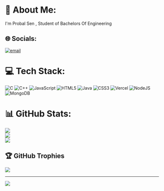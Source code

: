 # 💫 About Me:
I'm Probal Sen , Student of Bachelors Of Engineering


## 🌐 Socials:
[![email](https://img.shields.io/badge/Email-D14836?logo=gmail&logoColor=white)](mailto:9probalsen@gmail.com) 

# 💻 Tech Stack:
![C](https://img.shields.io/badge/c-%2300599C.svg?style=for-the-badge&logo=c&logoColor=white) ![C++](https://img.shields.io/badge/c++-%2300599C.svg?style=for-the-badge&logo=c%2B%2B&logoColor=white) ![JavaScript](https://img.shields.io/badge/javascript-%23323330.svg?style=for-the-badge&logo=javascript&logoColor=%23F7DF1E) ![HTML5](https://img.shields.io/badge/html5-%23E34F26.svg?style=for-the-badge&logo=html5&logoColor=white) ![Java](https://img.shields.io/badge/java-%23ED8B00.svg?style=for-the-badge&logo=openjdk&logoColor=white) ![CSS3](https://img.shields.io/badge/css3-%231572B6.svg?style=for-the-badge&logo=css3&logoColor=white) ![Vercel](https://img.shields.io/badge/vercel-%23000000.svg?style=for-the-badge&logo=vercel&logoColor=white) ![NodeJS](https://img.shields.io/badge/node.js-6DA55F?style=for-the-badge&logo=node.js&logoColor=white) ![MongoDB](https://img.shields.io/badge/MongoDB-%234ea94b.svg?style=for-the-badge&logo=mongodb&logoColor=white)
# 📊 GitHub Stats:
![](https://github-readme-stats.vercel.app/api?username=Probal-Sen&theme=dark&hide_border=false&include_all_commits=false&count_private=false)<br/>
![](https://nirzak-streak-stats.vercel.app/?user=Probal-Sen&theme=dark&hide_border=false)<br/>
![](https://github-readme-stats.vercel.app/api/top-langs/?username=Probal-Sen&theme=dark&hide_border=false&include_all_commits=false&count_private=false&layout=compact)

## 🏆 GitHub Trophies
![](https://github-profile-trophy.vercel.app/?username=Probal-Sen&theme=radical&no-frame=false&no-bg=true&margin-w=4)

---
[![](https://visitcount.itsvg.in/api?id=Probal-Sen&icon=0&color=0)](https://visitcount.itsvg.in)

<!-- Proudly created with GPRM ( https://gprm.itsvg.in ) -->
